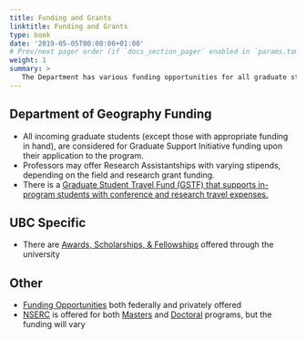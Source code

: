 ```yaml
---
title: Funding and Grants
linktitle: Funding and Grants
type: book
date: '2019-05-05T00:00:00+01:00'
# Prev/next pager order (if `docs_section_pager` enabled in `params.toml`)
weight: 1
summary: >
   The Department has various funding opportunities for all graduate students including internal and external awards, scholarships, and research funding.
---
```


## Department of Geography Funding
- All incoming graduate students (except those with appropriate funding in hand), are considered for Graduate Support Initiative funding upon their application to the program.
- Professors may offer Research Assistantships with varying stipends, depending on the field and research grant funding.
- There is a <ins>[Graduate Student Travel Fund (GSTF)](https://geog.ubc.ca/graduate/funding/#gstf-details-18)<ins> that supports in-program students with conference and research travel expenses.

## UBC Specific
- There are <ins>[Awards, Scholarships, & Fellowships](https://www.grad.ubc.ca/scholarships-awards-funding/award-opportunities)</ins> offered through the university

## Other
- <ins>[Funding Opportunities](https://research.jhu.edu/rdt/funding-opportunities/graduate/)</ins> both federally and privately offered
- <ins>[NSERC](https://www.nserc-crsng.gc.ca/Students-Etudiants/index_eng.asp)</ins> is offered for both <ins>[Masters](https://www.nserc-crsng.gc.ca/Students-Etudiants/PG-CS/CGSM-BESCM_eng.asp)</ins> and <ins>[Doctoral](https://www.nserc-crsng.gc.ca/Students-Etudiants/PG-CS/CGSD-BESCD_eng.asp)</ins> programs, but the funding will vary
